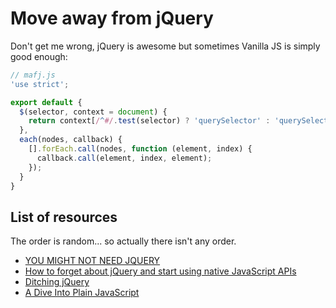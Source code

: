 # Move away from jQuery

Don't get me wrong, jQuery is awesome but sometimes Vanilla JS is simply good enough:

```javascript
// mafj.js
'use strict';

export default {
  $(selector, context = document) {
    return context[/^#/.test(selector) ? 'querySelector' : 'querySelectorAll'](selector);
  },
  each(nodes, callback) {
    [].forEach.call(nodes, function (element, index) {
      callback.call(element, index, element);
    });
  }
}
```

## List of resources

The order is random... so actually there isn't any order.

* [YOU MIGHT NOT NEED JQUERY](http://youmightnotneedjquery.com/)
* [How to forget about jQuery and start using native JavaScript APIs](http://blog.romanliutikov.com/post/63383858003/how-to-forget-about-jquery-and-start-using-native)
* [Ditching jQuery](http://gomakethings.com/ditching-jquery/)
* [A Dive Into Plain JavaScript](http://blog.adtile.me/2014/01/16/a-dive-into-plain-javascript/)
